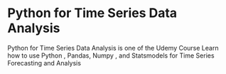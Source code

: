 # Python for Time Series Data Analysis
Python for Time Series Data Analysis is one of the Udemy Course 
Learn how to use Python , Pandas, Numpy , and Statsmodels for Time Series Forecasting and Analysis
